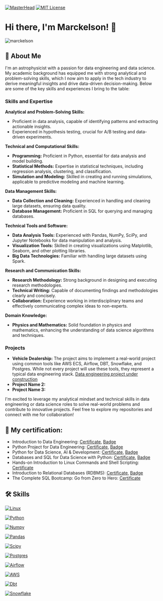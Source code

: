 [![MasterHead](https://github.com/Marckelson/Marckelson/blob/main/banner_github.gif)](https://github.com/Marckelson)
[![MIT License](https://img.shields.io/badge/License-MIT-green.svg)](https://choosealicense.com/licenses/mit/)


# Hi there, I'm Marckelson! 👋

<p align="left"> <img src="https://komarev.com/ghpvc/?username=marckelson&label=Profile%20views&color=0e75b6&style=flat" alt="marckelson" /> </p>

## 🚀 About Me

I'm an astrophysicist with a passion for data engineering and data science. My academic background has equipped me with strong analytical and problem-solving skills, which I now aim to apply in the tech industry to derive meaningful insights and drive data-driven decision-making. Below are some of the key skills and experiences I bring to the table:

### Skills and Expertise

**Analytical and Problem-Solving Skills:**
- Proficient in data analysis, capable of identifying patterns and extracting actionable insights.
- Experienced in hypothesis testing, crucial for A/B testing and data-driven experiments.

**Technical and Computational Skills:**
- **Programming:** Proficient in Python, essential for data analysis and model building.
- **Statistical Methods:** Expertise in statistical techniques, including regression analysis, clustering, and classification.
- **Simulation and Modeling:** Skilled in creating and running simulations, applicable to predictive modeling and machine learning.

**Data Management Skills:**
- **Data Collection and Cleaning:** Experienced in handling and cleaning large datasets, ensuring data quality.
- **Database Management:** Proficient in SQL for querying and managing databases.

**Technical Tools and Software:**
- **Data Analysis Tools:** Experienced with Pandas, NumPy, SciPy, and Jupyter Notebooks for data manipulation and analysis.
- **Visualization Tools:** Skilled in creating visualizations using Matplotlib, Seaborn, and other plotting libraries.
- **Big Data Technologies:** Familiar with handling large datasets using Spark.

**Research and Communication Skills:**
- **Research Methodology:** Strong background in designing and executing research methodologies.
- **Technical Writing:** Capable of documenting findings and methodologies clearly and concisely.
- **Collaboration:** Experience working in interdisciplinary teams and effectively communicating complex ideas to non-experts.

**Domain Knowledge:**
- **Physics and Mathematics:** Solid foundation in physics and mathematics, enhancing the understanding of data science algorithms and techniques.

### Projects

- **Vehicle Dealership:** The project aims to implement a real-world project using common tools like AWS ECS, Airflow, DBT, Snowflake, and Postgres. While not every project will use these tools, they represent a typical data engineering stack. [Data engineering project under construction](https://github.com/Marckelson/Vehicle-dealership)
- **Project Name 2:** 
- **Project Name 3:** 

I'm excited to leverage my analytical mindset and technical skills in data engineering or data science roles to solve real-world problems and contribute to innovative projects. Feel free to explore my repositories and connect with me for collaboration!


## 🔗 My certification:

* Introduction to Data Engineering: [Certificate](https://coursera.org/share/42e7d2acee37b71f027edabb5b033f4b), [Badge](https://www.credly.com/badges/9d7548db-63da-4fe6-9c6b-aea138f4961c/public_url)
* Python Project for Data Engineering: [Certificate](https://coursera.org/share/a726c7ea66b8cb9d1a732d4f7a06c425), [Badge](https://www.credly.com/badges/9ae3a285-25cd-45df-9b5d-f0704f995913/public_url)
* Python for Data Science, AI & Development: [Certificate](https://coursera.org/share/2443dcb394197d8dd0076220ef002c98), [Badge](https://www.credly.com/badges/f2f99121-bead-4e07-a3ee-f0449b3991e6/public_url)
* Databases and SQL for Data Science with Python: [Certificate](https://coursera.org/share/017c4f0e69d565c4fa22cdecea2d2df5), [Badge](https://www.credly.com/badges/82097e20-4007-4ecd-9c6b-6858d6b63702/public_url)
* Hands-on Introduction to Linux Commands and Shell Scripting: [Certificate](https://coursera.org/share/136e23916a9b6b703ee59a418b53e8f0)
* Introduction to Relational Databases (RDBMS): [Certificate](https://coursera.org/share/7b6e33bcc6f4902ce53538617a5cb9cc), [Badge](https://www.credly.com/badges/440cdefa-bfbc-46d8-af09-00414209f8a2/public_url)
* The Complete SQL Bootcamp: Go from Zero to Hero: [Certificate](https://www.udemy.com/certificate/UC-f7e0a8f4-632b-4350-873c-bcccdedb3638/)


## 🛠 Skills

[![Linux](https://img.shields.io/badge/Linux-FCC624?style=for-the-badge&logo=linux&logoColor=black)](https://www.linux.org/)

[![Python](https://img.shields.io/badge/Python-FFD43B?style=for-the-badge&logo=python&logoColor=blue)](https://www.python.org/)

[![Numpy](https://img.shields.io/badge/Numpy-777BB4?style=for-the-badge&logo=numpy&logoColor=white)](https://numpy.org/) 

[![Pandas](https://img.shields.io/badge/Pandas-2C2D72?style=for-the-badge&logo=pandas&logoColor=white)](https://pandas.pydata.org/)

[![Scipy](https://img.shields.io/badge/SciPy-654FF0?style=for-the-badge&logo=SciPy&logoColor=white0)](https://scipy.org/)

[![Postgres](https://img.shields.io/badge/postgres-%23316192.svg?style=for-the-badge&logo=postgresql&logoColor=white)](https://www.postgresql.org/)

[![Airflow](https://img.shields.io/badge/Airflow-017CEE?style=for-the-badge&logo=Apache%20Airflow&logoColor=white)](https://airflow.apache.org/)

[![AWS](https://img.shields.io/badge/AWS-%23FF9900.svg?style=for-the-badge&logo=amazon-aws&logoColor=white)](https://aws.amazon.com/)

[![Dbt](https://img.shields.io/badge/dbt-FF694B?style=for-the-badge&logo=dbt&logoColor=white)](https://www.getdbt.com/)

[![Snowflake](https://img.shields.io/badge/Snowflake-FF3621?style=for-the-badge&logo=Snowflake&logoColor=blue)](https://www.snowflake.com/en/)
